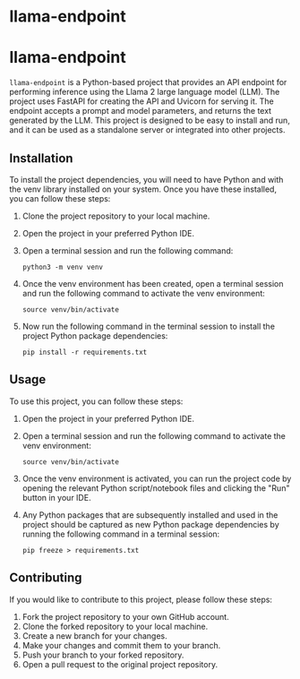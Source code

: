 # llama-endpoint

# llama-endpoint

`llama-endpoint` is a Python-based project that provides an API endpoint for performing inference using the Llama 2 large language model (LLM). The project uses FastAPI for creating the API and Uvicorn for serving it. The endpoint accepts a prompt and model parameters, and returns the text generated by the LLM. This project is designed to be easy to install and run, and it can be used as a standalone server or integrated into other projects.

## Installation

To install the project dependencies, you will need to have Python and with the venv library installed on your system. Once you have these installed, you can follow these steps:

1. Clone the project repository to your local machine.
2. Open the project in your preferred Python IDE.
3. Open a terminal session and run the following command:

   ```
   python3 -m venv venv
   ```

4. Once the venv environment has been created, open a terminal session and run the following command to activate the venv environment:

   ```
   source venv/bin/activate
   ```

5. Now run the following command in the terminal session to install the project Python package dependencies:

   ```
   pip install -r requirements.txt
   ```

## Usage

To use this project, you can follow these steps:

1. Open the project in your preferred Python IDE.
2. Open a terminal session and run the following command to activate the venv environment:

   ```
   source venv/bin/activate
   ```

3. Once the venv environment is activated, you can run the project code by opening the relevant Python script/notebook files and clicking the "Run" button in your IDE.
4. Any Python packages that are subsequently installed and used in the project should be captured as new Python package dependencies by running the following command in a terminal session:

   ```
   pip freeze > requirements.txt
   ```

## Contributing

If you would like to contribute to this project, please follow these steps:

1. Fork the project repository to your own GitHub account.
2. Clone the forked repository to your local machine.
3. Create a new branch for your changes.
4. Make your changes and commit them to your branch.
5. Push your branch to your forked repository.
6. Open a pull request to the original project repository.
